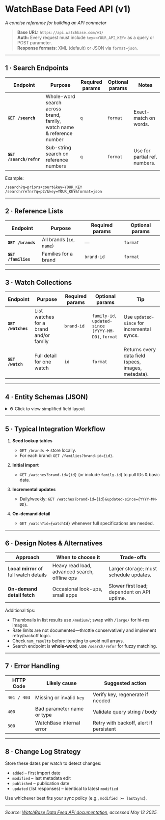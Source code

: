 # WatchBase Data Feed API (v1)  
_A concise reference for building an API connector_

> **Base URL:** `https://api.watchbase.com/v1/`  
> **Auth:** Every request must include `key=<YOUR_API_KEY>` as a query or POST parameter.  
> **Response formats:** XML (default) or JSON via `format=json`.

---

## 1 · Search Endpoints

| Endpoint | Purpose | Required params | Optional params | Notes |
|----------|---------|-----------------|-----------------|-------|
| **`GET /search`** | Whole-word search across brand, family, watch name & reference number | `q` | `format` | Exact-match on words. |
| **`GET /search/refnr`** | Sub-string search on reference numbers | `q` | `format` | Use for partial ref. numbers.|

Example:  

```
/search?q=priors+court&key=YOUR_KEY  
/search/refnr?q=p2/&key=YOUR_KEY&format=json
```

---

## 2 · Reference Lists

| Endpoint | Purpose | Required params | Optional params |
|----------|---------|-----------------|-----------------|
| **`GET /brands`** | All brands (`id`, `name`) | — | `format` |
| **`GET /families`** | Families for a brand | `brand-id` | `format` |

---

## 3 · Watch Collections

| Endpoint | Purpose | Required params | Optional params | Tip |
|----------|---------|-----------------|-----------------|-----|
| **`GET /watches`** | List watches for a brand and/or family | `brand-id` | `family-id`, `updated-since (YYYY-MM-DD)`, `format` | Use `updated-since` for incremental syncs. |
| **`GET /watch`** | Full detail for one watch | `id` | `format` | Returns every data field (specs, images, metadata). |

---

## 4 · Entity Schemas (JSON)

<details>
<summary>⚙️  Click to view simplified field layout</summary>

**Brand**
```jsonc
{
  "id": 59,
  "name": "Audemars Piguet"
}
```

**Family**
```jsonc
{
  "id": 234,
  "name": "P-Series"
}
```

**Watch (list response)**
```jsonc
{
  "id": 11702,
  "refnr": "M1",
  "name": "M1",
  "brand": { ... },
  "family": { ... },
  "thumb": "http://cdn.watchbase.com/watch/medium/...",
  "updated": "2016-02-25"
}
```

**Watch (detail response)** – adds nested objects such as `caliber`, `case`, `dial`, plus meta‐dates (`added`, `modified`, `published`).
</details>

---

## 5 · Typical Integration Workflow

1. **Seed lookup tables**  
   - `GET /brands` → store locally.  
   - For each brand: `GET /families?brand-id={id}`.

2. **Initial import**  
   - `GET /watches?brand-id={id}` (or include `family-id`) to pull IDs & basic data.

3. **Incremental updates**  
   - Daily/weekly: `GET /watches?brand-id={id}&updated-since={YYYY-MM-DD}`.

4. **On-demand detail**  
   - `GET /watch?id={watchId}` whenever full specifications are needed.

---

## 6 · Design Notes & Alternatives

| Approach | When to choose it | Trade-offs |
|----------|------------------|------------|
| **Local mirror** of full watch details | Heavy read load, advanced search, offline ops | Larger storage; must schedule updates. |
| **On-demand detail fetch** | Occasional look-ups, small apps | Slower first load; dependent on API uptime. |

Additional tips:

* Thumbnails in list results use `/medium/`; swap with `/large/` for hi-res images.  
* Rate limits are not documented—throttle conservatively and implement retry/backoff logic.  
* Check `num_results` before iterating to avoid null arrays.  
* Search endpoint is **whole-word**; use `/search/refnr` for fuzzy matching.  

---

## 7 · Error Handling

| HTTP Code | Likely cause | Suggested action |
|-----------|--------------|------------------|
| `401 / 403` | Missing or invalid `key` | Verify key, regenerate if needed |
| `400` | Bad parameter name or type | Validate query string / body |
| `500` | WatchBase internal error | Retry with backoff, alert if persistent |

---

## 8 · Change Log Strategy

Store these dates per watch to detect changes:

* `added` – first import date  
* `modified` – last metadata edit  
* `published` – publication date  
* `updated` (list responses) – identical to latest `modified`

Use whichever best fits your sync policy (e.g., `modified >= lastSync`).  

---

_Source: [WatchBase Data Feed API documentation](https://watchbase.com/data-feed), accessed May 12 2025._
